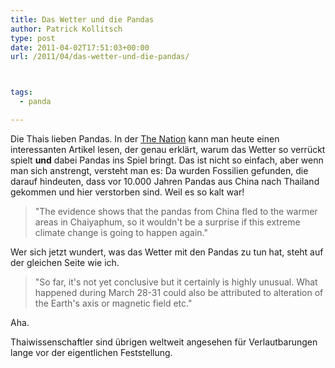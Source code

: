 ```yaml
---
title: Das Wetter und die Pandas
author: Patrick Kollitsch
type: post
date: 2011-04-02T17:51:03+00:00
url: /2011/04/das-wetter-und-die-pandas/



tags:
  - panda

---
```

Die Thais lieben Pandas. In der [The Nation][1] kann man heute einen interessanten Artikel lesen, der genau erklärt, warum das Wetter so verrückt spielt **und** dabei Pandas ins Spiel bringt. Das ist nicht so einfach, aber wenn man sich anstrengt, versteht man es: Da wurden Fossilien gefunden, die darauf hindeuten, dass vor 10.000 Jahren Pandas aus China nach Thailand gekommen und hier verstorben sind. Weil es so kalt war! 

> "The evidence shows that the pandas from China fled to the warmer areas in Chaiyaphum, so it wouldn't be a surprise if this extreme climate change is going to happen again."

Wer sich jetzt wundert, was das Wetter mit den Pandas zu tun hat, steht auf der gleichen Seite wie ich. 

> "So far, it's not yet conclusive but it certainly is highly unusual. What happened during March 28-31 could also be attributed to alteration of the Earth's axis or magnetic field etc."

Aha.

Thaiwissenschaftler sind übrigen weltweit angesehen für Verlautbarungen lange vor der eigentlichen Feststellung.

 [1]: http://www.nationmultimedia.com/2011/04/03/national/Freezing-temperatures-a-freak-event-30152394.html